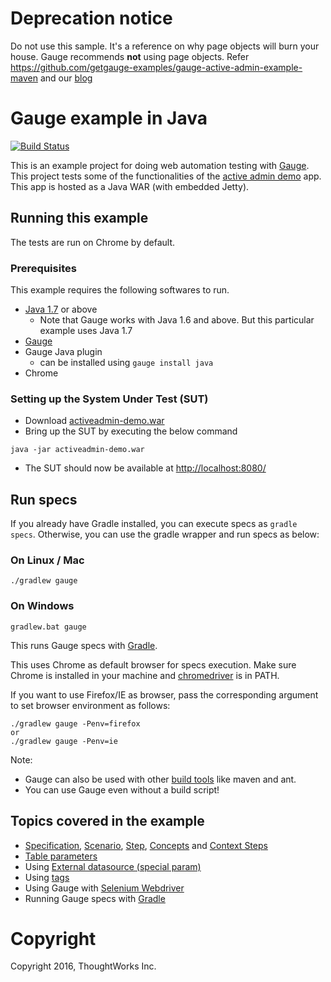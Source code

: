 # Deprecation notice

Do not use this sample. It's a reference on why page objects will burn your house. Gauge recommends **not** using page objects.
Refer https://github.com/getgauge-examples/gauge-active-admin-example-maven and our [blog](https://blog.getgauge.io/are-page-objects-anti-pattern-21b6e337880f)

# Gauge example in Java

[![Build Status](https://travis-ci.org/getgauge-examples/java-gradle-selenium.svg?branch=master)](https://travis-ci.org/getgauge-examples/java-gradle-selenium)

This is an example project for doing web automation testing with [Gauge](http://getgauge.io). This project tests some of the functionalities of the [active admin demo](https://github.com/getgauge/activeadmin-demo) app. This app is hosted as a Java WAR (with embedded Jetty). 

## Running this example
The tests are run on Chrome by default.

### Prerequisites

This example requires the following softwares to run.
  * [Java 1.7](http://www.oracle.com/technetwork/java/javase/downloads/jdk8-downloads-2133151.html) or above
    * Note that Gauge works with Java 1.6 and above. But this particular example uses Java 1.7
  * [Gauge](https://docs.gauge.org/getting_started/installing-gauge.html)
  * Gauge Java plugin
    * can be installed using `gauge install java`
  * Chrome
  
### Setting up the System Under Test (SUT)

* Download [activeadmin-demo.war](https://bintray.com/artifact/download/gauge/activeadmin-demo/activeadmin-demo.war)
* Bring up the SUT by executing the below command
```
java -jar activeadmin-demo.war
```
* The SUT should now be available at [http://localhost:8080/](http://localhost:8080)

## Run specs

If you already have Gradle installed, you can execute specs as `gradle specs`. Otherwise, you can use the gradle wrapper and run specs as below:

### On Linux / Mac

```
./gradlew gauge
```

### On Windows

```
gradlew.bat gauge
```
This runs Gauge specs with [Gradle](http://gradle.org).

This uses Chrome as default browser for specs execution. Make sure Chrome is installed in your machine and [chromedriver](https://sites.google.com/a/chromium.org/chromedriver/) is in PATH.

If you want to use Firefox/IE as browser, pass the corresponding argument to set browser environment as follows:

```
./gradlew gauge -Penv=firefox
or
./gradlew gauge -Penv=ie
```

Note:
  * Gauge can also be used with other [build tools](https://docs.gauge.org/latest/configuration.html#build-tools) like maven and ant.
  * You can use Gauge even without a build script!

## Topics covered in the example

* [Specification](https://docs.gauge.org/latest/writing-specifications.html#specifications-spec), [Scenario](https://docs.gauge.org/latest/writing-specifications.html#scenario),  [Step](https://docs.gauge.org/latest/writing-specifications.html#step), [Concepts](https://docs.gauge.org/latest/writing-specifications.html#concepts) and [Context Steps](https://docs.gauge.org/latest/writing-specifications.html#longstart-context)
* [Table parameters](https://docs.gauge.org/latest/writing-specifications.html#table-parameters)
* Using [External datasource (special param)](https://docs.gauge.org/latest/writing-specifications.html#special-parameters)
* Using [tags](https://docs.gauge.org/latest/writing-specifications.html#tags)
* Using Gauge with [Selenium Webdriver](http://docs.seleniumhq.org/projects/webdriver/)
* Running Gauge specs with [Gradle](http://gradle.org)

# Copyright
Copyright 2016, ThoughtWorks Inc.
